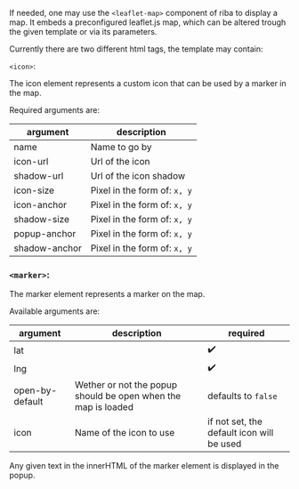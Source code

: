 If needed, one may use the `<leaflet-map>` component of riba to display a map. It embeds a preconfigured leaflet.js map, which can be altered trough the given template or via its parameters. 

Currently there are two different html tags, the template may contain:

`<icon>`:

The icon element represents a custom icon that can be used by a marker in the map.

Required arguments are:

| argument | description |
|---|---|
| name | Name to go by |
| icon-url | Url of the icon |
| shadow-url | Url of the icon shadow |
| icon-size | Pixel in the form of: `x, y` |
| icon-anchor | Pixel in the form of: `x, y` |
| shadow-size | Pixel in the form of: `x, y` |
| popup-anchor | Pixel in the form of: `x, y` |
| shadow-anchor | Pixel in the form of: `x, y` |


### `<marker>`:

The marker element represents a marker on the map.

Available arguments are:

| argument | description | required |
|---|---|---|
| lat |  | :heavy_check_mark: |
| lng |  | :heavy_check_mark: |
| open-by-default | Wether or not the popup should be open when the map is loaded | defaults to `false` |
| icon | Name of the icon to use | if not set, the default icon will be used |

Any given text in the innerHTML of the marker element is displayed in the popup.